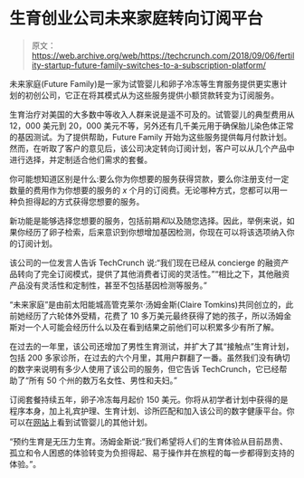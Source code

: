 # 生育创业公司未来家庭转向订阅平台 

> 原文：<https://web.archive.org/web/https://techcrunch.com/2018/09/06/fertility-startup-future-family-switches-to-a-subscription-platform/>

未来家庭(Future Family)是一家为试管婴儿和卵子冷冻等生育服务提供更实惠计划的初创公司，它正在将其模式从为这些服务提供小额贷款转变为订阅服务。

生育治疗对美国的大多数中等收入人群来说是遥不可及的。试管婴儿的典型费用从 12，000 美元到 20，000 美元不等，另外还有几千美元用于确保胎儿染色体正常的基因测试。为了提供帮助，Future Family 开始为这些服务提供每月付款计划。然而，在听取了客户的意见后，该公司决定转向订阅计划，客户可以从几个产品中进行选择，并定制适合他们需求的套餐。

你可能想知道区别是什么:要么你为你想要的服务获得贷款，要么你注册支付一定数量的费用作为你想要的服务的 *x* 个月的订阅费。无论哪种方式，您都可以用一种负担得起的方式获得您想要的服务。

新功能是能够选择您想要的服务，包括前期*和*以及随您选择。因此，举例来说，如果你经历了卵子检索，后来意识到你想增加基因检测，你现在可以将该选项纳入你的订阅计划。

该公司的一位发言人告诉 TechCrunch 说:“我们现在已经从 concierge 的融资产品转向了完全订阅模式，提供了其他消费者订阅的灵活性。”“相比之下，其他融资产品没有灵活性和定制性，甚至不包括基因检测等服务。”

“未来家庭”是由前太阳能城高管克莱尔·汤姆金斯(Claire Tomkins)共同创立的，此前她经历了六轮体外受精，花费了 10 多万美元最终获得了她的孩子，所以汤姆金斯对一个人可能会经历什么以及在看到结果之前他们可以积累多少有所了解。

在过去的一年里，该公司还增加了男性生育测试，并扩大了其“接触点”生育计划，包括 200 多家诊所，在过去的六个月里，其用户群翻了一番。虽然我们没有确切的数字来说明有多少人使用了该公司的服务，但它告诉 TechCrunch，它已经帮助了“所有 50 个州的数万名女性、男性和夫妇。”

订阅套餐持续五年，卵子冷冻每月起价 150 美元。你将从初学者计划中获得的是程序本身，加上礼宾护理、生育计划、诊所匹配和加入该公司的数字健康平台。你可以在[网站](https://web.archive.org/web/20221025222505/https://www.futurefamily.com/ivf)上看到试管婴儿的其他计划。

“预约生育是无压力生育。汤姆金斯说:“我们希望将人们的生育体验从目前昂贵、孤立和令人困惑的体验转变为负担得起、易于操作并在旅程的每一步都得到支持的体验。”。